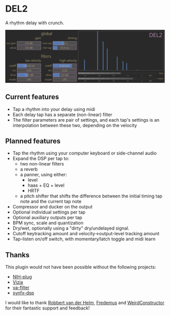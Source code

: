 
# DEL2

A rhythm delay with crunch.

<p align=”center”>
    <img src="images/DEL2.png" alt="screenshot">
</p>

## Current features

- Tap a rhythm into your delay using midi
- Each delay tap has a separate (non-linear) filter
- The filter parameters are pair of settings, and each tap's settings is an interpolation between these two, depending on the velocity

## Planned features

- Tap the rhythm using your computer keyboard or side-channel audio
- Expand the DSP per tap to:
  - two non-linear filters
  - a reverb
  - a panner, using either:
    - level
    - haas + EQ + level 
    - HRTF
  - a pitch shifter that shifts the difference between the initial timing tap note and the current tap note
- Compressor and ducker on the output
- Optional individual settings per tap
- Optional auxiliary outputs per tap
- BPM sync, scale and quantization
- Dry/wet, optionally using a "dirty" dry/undelayed signal.
- Cutoff keytracking amount and velocity->output-level tracking amount
- Tap-listen on/off switch, with momentary/latch toggle and midi learn

## Thanks

This plugin would not have been possible without the following projects:
- [NIH-plug](https://github.com/robbert-vdh/nih-plug)
- [Vizia](https://github.com/vizia/vizia)
- [va-filter](https://github.com/Fredemus/va-filter)
- [synfx-dsp](https://github.com/WeirdConstructor/synfx-dsp)

I would like to thank [Robbert van der Helm](https://github.com/robbert-vdh), [Fredemus](https://github.com/Fredemus) and [WeirdConstructor](https://github.com/WeirdConstructor) for their fantastic support and feedback!   
